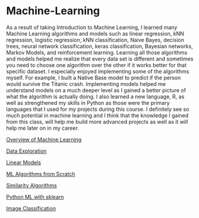 # Machine-Learning
As a result of taking Introduction to Machine Learning, I learned many Machine Learning algorithms and models such as linear regression, kNN regression, logistic regression, kNN classification, Naive Bayes, decision trees,  neural network classification, keras classification, 
Bayesian networks, Markov Models, and reinforcement learning. Learning all those algorithms and models helped me realize that every data set is different and sometimes you need to choose one algorithm over the other if it works better for that specific dataset. I especially enjoyed implementing some of the algorithms myself. For example, I built a Native Base model to predict if the person would survive the Titanic crash. Implementing models helped me understand models on a much deeper level as I gained a better picture of what the algorithm is actually doing. I also learned a new language, R, as well as strengthened my skills in Python as those were the primary languages that I used for my projects during this course. I definitely see so much potential in machine learning and I think that the knowledge I gained from this class, will help me build more advanced projects as well as it will help me later on in my career. 

[Overview of Machine Learning](/Overview-of-ML.pdf)

[Data Exploration](/Data-Exploration)

[Linear Models](/Linear-Models)

[ML Algorithms from Scratch](/ML-Algorithms-from-Scratch)

[Similarity Algorithms](/Similarity-Algorithms)

[Python ML with sklearn](/ml_sklearn.pdf)

[Image Classification](/image_classification.pdf)
